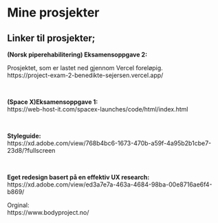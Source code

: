 <h1>Mine prosjekter</h1>

<h2>Linker til prosjekter;</h2>

<p><b>(Norsk piperehabilitering) Eksamensoppgave 2:</b></br>
<p>Prosjektet, som er lastet ned gjennom Vercel foreløpig.</br>
https://project-exam-2-benedikte-sejersen.vercel.app/</p>
</br>
<p><b>(Space X)Eksamensoppgave 1:</b></br>
https://web-host-it.com/spacex-launches/code/html/index.html</p>
</br>
<p><b>Styleguide:</b></br>
https://xd.adobe.com/view/768b4bc6-1673-470b-a59f-4a95b2b1cbe7-23d8/?fullscreen</p>
</br>
<p><b>Eget redesign basert på en effektiv UX research:</b></br>
https://xd.adobe.com/view/ed3a7e7a-463a-4684-98ba-00e8716ae6f4-b869/
<p>Orginal:</br>
https://www.bodyproject.no/
 

